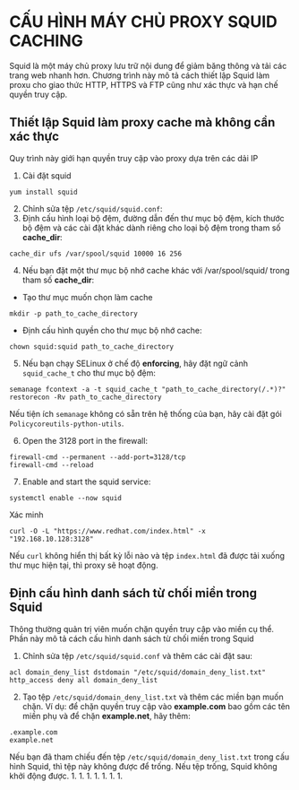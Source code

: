 # CẤU HÌNH MÁY CHỦ PROXY SQUID CACHING
Squid là một máy chủ proxy lưu trữ nội dung để giảm băng thông và tải các trang web nhanh hơn. Chương trình này mô tả cách thiết lập Squid làm proxu cho giao thức HTTP, HTTPS và FTP cũng như xác thực và hạn chế quyền truy cập.

## Thiết lập Squid làm proxy cache mà không cần xác thực
Quy trình này giới hạn quyền truy cập vào proxy dựa trên các dải IP

1. Cài đặt squid
```
yum install squid
```
2. Chỉnh sửa tệp `/etc/squid/squid.conf`:
1. Định cấu hình loại bộ đệm, đường dẫn đến thư mục bộ đệm, kích thước bộ đệm và các cài đặt khác dành riêng cho loại bộ đệm trong tham số **cache_dir**:
```
cache_dir ufs /var/spool/squid 10000 16 256
```
4. Nếu bạn đặt một thư mục bộ nhớ cache khác với /var/spool/squid/ trong tham số **cache_dir**:
* Tạo thư mục muốn chọn làm cache
```
mkdir -p path_to_cache_directory
```
* Định cấu hình quyền cho thư mục bộ nhớ cache:
```
chown squid:squid path_to_cache_directory
```
5. Nếu bạn chạy SELinux ở chế độ **enforcing**, hãy đặt ngữ cảnh `squid_cache_t` cho thư mục bộ đệm:
```
semanage fcontext -a -t squid_cache_t "path_to_cache_directory(/.*)?"
restorecon -Rv path_to_cache_directory
```
Nếu tiện ích `semanage` không có sẵn trên hệ thống của bạn, hãy cài đặt gói `Policycoreutils-python-utils`.

6. Open the 3128 port in the firewall:
```
firewall-cmd --permanent --add-port=3128/tcp
firewall-cmd --reload
```
7. Enable and start the squid service:
```
systemctl enable --now squid
```
Xác minh
```
curl -O -L "https://www.redhat.com/index.html" -x "192.168.10.128:3128"
```
Nếu `curl` không hiển thị bất kỳ lỗi nào và tệp `index.html` đã được tải xuống thư mục hiện tại, thì proxy sẽ hoạt động.
## Định cấu hình danh sách từ chối miền trong Squid
Thông thường quản trị viên muốn chặn quyền truy cập vào miền cụ thể. Phần này mô tả cách cấu hình danh sách từ chối miền trong Squid
1. Chỉnh sửa tệp `/etc/squid/squid.conf` và thêm các cài đặt sau:
```
acl domain_deny_list dstdomain "/etc/squid/domain_deny_list.txt"
http_access deny all domain_deny_list
```
2. Tạo tệp `/etc/squid/domain_deny_list.txt` và thêm các miền bạn muốn chặn. Ví dụ: để chặn quyền truy cập vào **example.com** bao gồm các tên miền phụ và để chặn **example.net**, hãy thêm:
```
.example.com
example.net
```
Nếu bạn đã tham chiếu đến tệp `/etc/squid/domain_deny_list.txt` trong cấu hình Squid, thì tệp này không được để trống. Nếu tệp trống, Squid không khởi động được.
1. 
1. 
1. 
1. 
1. 
1. 
1. 

